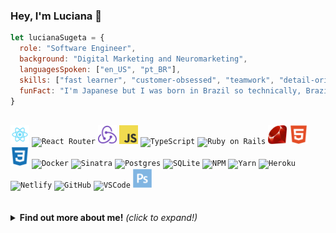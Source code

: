 ### Hey, I'm Luciana 👋
  
```javascript
let lucianaSugeta = {
  role: "Software Engineer",
  background: "Digital Marketing and Neuromarketing",
  languagesSpoken: ["en_US", "pt_BR"],
  skills: ["fast learner", "customer-obsessed", "teamwork", "detail-oriented", "problem-solving"],
  funFact: "I'm Japanese but I was born in Brazil so technically, Brazilian"
}
```
<br />
<code><img height="30" src="https://raw.githubusercontent.com/github/explore/80688e429a7d4ef2fca1e82350fe8e3517d3494d/topics/react/react.png" alt="React"></code>
<code><img height="30" src="https://cdn.freebiesupply.com/logos/thumbs/2x/react-router-logo.png" alt="React Router"></code>
<code><img height="30" src="https://raw.githubusercontent.com/devicons/devicon/0e565980d0a51fe7736bb090fb394659febfbe58/icons/redux/redux-original.svg" alt="Redux"></code>
<code><img height="30" src="https://raw.githubusercontent.com/github/explore/80688e429a7d4ef2fca1e82350fe8e3517d3494d/topics/javascript/javascript.png" alt="JavaScript"></code>
<code><img height="30" src="https://upload.wikimedia.org/wikipedia/commons/4/4c/Typescript_logo_2020.svg" alt="TypeScript"></code>
<code><img height="30" src="https://image.pngaaa.com/154/4122154-middle.png" alt="Ruby on Rails"></code>
<code><img height="30" src="https://raw.githubusercontent.com/github/explore/80688e429a7d4ef2fca1e82350fe8e3517d3494d/topics/ruby/ruby.png" alt="Ruby"></code>
<code><img height="30" src="https://raw.githubusercontent.com/devicons/devicon/0e565980d0a51fe7736bb090fb394659febfbe58/icons/html5/html5-plain.svg" alt="HTML5"></code>
<code><img height="30" src="https://raw.githubusercontent.com/devicons/devicon/0e565980d0a51fe7736bb090fb394659febfbe58/icons/css3/css3-plain.svg" alt="CSS3"></code>
<code><img height="30" src="https://brandslogos.com/wp-content/uploads/images/large/docker-logo.png" alt="Docker"></code>
<code><img height="30" src="https://www.pngfind.com/pngs/m/379-3795799_sinatra-logo-png-svg-freebie-supply-ruby-sinatra.png" alt="Sinatra"></code>
<code><img height="30" src="https://upload.wikimedia.org/wikipedia/commons/thumb/2/29/Postgresql_elephant.svg/1200px-Postgresql_elephant.svg.png" alt="Postgres"></code>
<code><img height="30" src="https://upload.wikimedia.org/wikipedia/commons/thumb/9/97/Sqlite-square-icon.svg/1200px-Sqlite-square-icon.svg.png" alt="SQLite"></code>
<code><img height="30" src="https://iconape.com/wp-content/png_logo_vector/npm-2-2.png" alt="NPM"></code>
<code><img height="30" src="https://cdn.iconscout.com/icon/free/png-256/yarn-2752015-2284832.png" alt="Yarn"></code>
<code><img height="30" src="https://cdn-icons-png.flaticon.com/512/873/873120.png" alt="Heroku"></code>
<code><img height="30" src="https://cdn.iconscout.com/icon/free/png-256/netlify-3628945-3030170.png" alt="Netlify"></code>
<code><img height="30" src="https://upload.wikimedia.org/wikipedia/commons/thumb/9/91/Octicons-mark-github.svg/2048px-Octicons-mark-github.svg.png" alt="GitHub"></code>
<code><img height="30" src="https://upload.wikimedia.org/wikipedia/commons/thumb/9/9a/Visual_Studio_Code_1.35_icon.svg/512px-Visual_Studio_Code_1.35_icon.svg.png" alt="VSCode"></code>
<code><img height="30" src="https://raw.githubusercontent.com/devicons/devicon/0e565980d0a51fe7736bb090fb394659febfbe58/icons/photoshop/photoshop-plain.svg" alt="Adobe Photoshop"></code> 

<br />
<br />
<br />

<details>
  <summary> <b> Find out more about me!</b> <i>(click to expand!)</i> </summary>
 
 ## :kimono: About Me
Experienced in Ruby on Rails and JavaScript-based programming with 5+ years of Media Analyst and Digital Marketing experience. Possess strong skills working with different types of clients and providing excellent service, marketing operations, and strategic support. Bilingual (English and Portuguese) professional, self-motivated, curious, and detail-oriented with a positive attitude and the ability to work in fast-paced environments. Effective strategic planning, relationship building, analytical, and problem-solving skills.

<a href="https://www.linkedin.com/in/lucianasugeta">
  <img align="left" alt="Luciana Sugeta | LinkedIn" width="28px" src="https://cdn-icons-png.flaticon.com/512/174/174857.png" />
</a>
  
<br />
<br />
  
 ## :computer: Projects
  <strong>1 Million Cups Dripper</strong> [Demo](https://one-million-cups-dripper.herokuapp.com) · [Repo](https://github.com/luciana-lab/early-stage-companies-backend)
  <br />
  :coffee: An application developed to help summarize early-stage startups pitches in need of help beyond funds. React/Redux/Thunk/Rails.
  
  <strong>Real Estate Level Quiz</strong> [Demo](https://real-estate-agent-quiz.netlify.app) · [Repo](https://github.com/luciana-lab/realtor_level_quiz_frontend)
  <br />
  :house_with_garden: A quiz to guide a real estate marketing company to improve upsell and cross-sales of multiple products. JS/Rails.
  
  <strong>CrossFit Benchmark</strong> [Demo](https://crossfit-benchmark.herokuapp.com) · [Repo](https://github.com/luciana-lab/crossfit-benchmark-project)
  <br />
  :weight_lifting: An application that helps athletes to keep track of their workout scores. Ruby on Rails.
  
  <strong>My Bucket List</strong> [Demo](https://my-bucket-list-sinatra-project.herokuapp.com) · [Repo](https://github.com/luciana-lab/my-bucket-list-project)
  <br />
  :ferris_wheel: An application that allows users to create any type of life goal list. Sinatra.
 
</details>

<!--

<a href="https://lucianasugeta.com">
  <img align="left" alt="Luciana Sugeta | Website" width="30px" src="https://img.icons8.com/pastel-glyph/2x/website--v2.png" />
</a>

**luciana-lab/luciana-lab** is a ✨ _special_ ✨ repository because its `README.md` (this file) appears on your GitHub profile.
Here are some ideas to get you started:
- 🔭 I’m currently working on ...
- 🌱 I’m currently learning ...
- 👯 I’m looking to collaborate on ...
- 🤔 I’m looking for help with ...
- 💬 Ask me about ...
- 📫 How to reach me: ...
- 😄 Pronouns: ...
- ⚡ Fun fact: ...
-->
